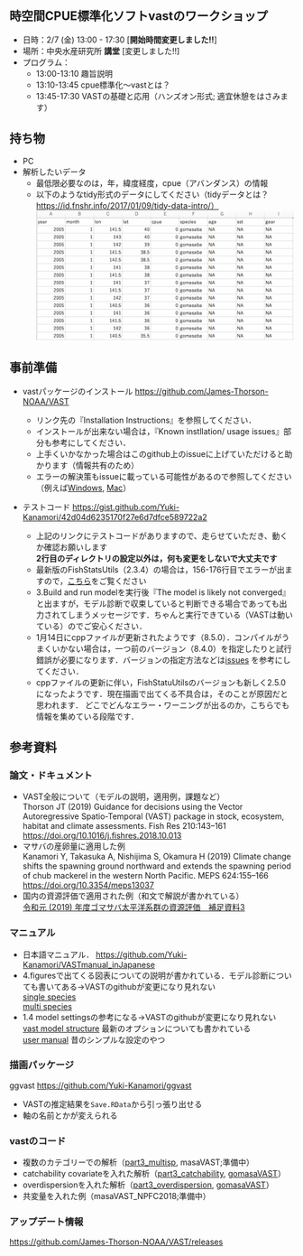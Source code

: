 ## 時空間CPUE標準化ソフトvastのワークショップ

- 日時：2/7 (金) 13:00 - 17:30 [**開始時間変更しました!!**]
- 場所：中央水産研究所 **講堂** [変更しました!!] 
- プログラム：
  - 13:00-13:10 趣旨説明
  - 13:10-13:45 cpue標準化～vastとは？
  - 13:45-17:30 VASTの基礎と応用（ハンズオン形式; 適宜休憩をはさみます）

## 持ち物
* PC
* 解析したいデータ
  * 最低限必要なのは，年，緯度経度，cpue（アバンダンス）の情報
  * 以下のようなtidy形式のデータにしてください（tidyデータとは？　https://id.fnshr.info/2017/01/09/tidy-data-intro/）
  ![tidydata](HP用図表/tidydata.png)

## 事前準備
- vastパッケージのインストール
https://github.com/James-Thorson-NOAA/VAST
  - リンク先の『Installation Instructions』を参照してください．
  - インストールが出来ない場合は，『Known instllation/ usage issues』部分も参考にしてください．
  - 上手くいかなかった場合はこのgithub上のissueに上げていただけると助かります（情報共有のため）
  - エラーの解決策もissueに載っている可能性があるので参照してください（例えば[Windows](https://github.com/ShotaNishijima/vast_workshop2020/issues/1), [Mac](https://github.com/ShotaNishijima/vast_workshop2020/issues/2)）

- テストコード
https://gist.github.com/Yuki-Kanamori/42d04d6235170f27e6d7dfce589722a2

  - 上記のリンクにテストコードがありますので、走らせていただき、動くか確認お願いします  
    **2行目のディレクトリの設定以外は，何も変更をしないで大丈夫です**
   - 最新版のFishStatsUtils（2.3.4）の場合は，156-176行目でエラーが出ますので，[こちら](https://github.com/ShotaNishijima/vast_workshop2020/issues/4)をご覧ください
   - 3.Build and run modelを実行後『The model is likely not converged』と出ますが，モデル診断で収束していると判断できる場合であっても出力されてしまうメッセージです．ちゃんと実行できている（VASTは動いている）のでご安心ください．
   - 1月14日にcppファイルが更新されたようです（8.5.0）．コンパイルがうまくいかない場合は，一つ前のバージョン（8.4.0）を指定したりと試行錯誤が必要になります．バージョンの指定方法などは[issues](https://github.com/ShotaNishijima/vast_workshop2020/issues) を参考にしてください．
   - cppファイルの更新に伴い，FishStatuUtilsのバージョンも新しく2.5.0になったようです．現在描画で出てくる不具合は，そのことが原因だと思われます．
   どこでどんなエラー・ワーニングが出るのか，こちらでも情報を集めている段階です．
   

## 参考資料    
### **論文・ドキュメント**
* VAST全般について（モデルの説明，適用例，課題など）    
  Thorson JT (2019) Guidance for decisions using the Vector Autoregressive Spatio-Temporal (VAST) package in stock, ecosystem, habitat and climate assessments. Fish Res 210:143–161    
  https://doi.org/10.1016/j.fishres.2018.10.013
* マサバの産卵量に適用した例    
  Kanamori Y, Takasuka A, Nishijima S, Okamura H (2019) Climate change shifts the spawning ground northward and extends the spawning period of chub mackerel in the western North Pacific. MEPS 624:155–166    
  https://doi.org/10.3354/meps13037    
* 国内の資源評価で適用された例（和文で解説が書かれている）    
  [令和元 (2019) 年度ゴマサバ太平洋系群の資源評価　補足資料3](http://www.fra.affrc.go.jp/shigen_hyoka/SCmeeting/2019-1/detail_goma_p_2.pdf)
### **マニュアル**
* 日本語マニュアル．
  https://github.com/Yuki-Kanamori/VASTmanual_inJapanese
* 4.figuresで出てくる図表についての説明が書かれている．モデル診断についても書いてある->VASTのgithubが変更になり見れない    
  [single species](single-species.pdf)    
  [multi species](multi-species.pdf)
* 1.4 model settingsの参考になる->VASTのgithubが変更になり見れない    
  [vast model structure](VAST_model_structure.pdf) 最新のオプションについても書かれている    
  [user manual](VAST_user_manual.pdf) 昔のシンプルな設定のやつ
### **描画パッケージ**
ggvast https://github.com/Yuki-Kanamori/ggvast    
* VASTの推定結果を`Save.RData`から引っ張り出せる
* 軸の名前とかが変えられる
### **vastのコード**
* 複数のカテゴリーでの解析（[part3_multisp](https://github.com/ShotaNishijima/vast_workshop2020/tree/master/ws用のスクリプトとデータ), masaVAST;準備中）
* catchability covariateを入れた解析（[part3_catchability](https://github.com/ShotaNishijima/vast_workshop2020/tree/master/ws用のスクリプトとデータ), [gomasaVAST](https://github.com/Yuki-Kanamori/gomasaVAST)）
* overdispersionを入れた解析（[part3_overdispersion](https://github.com/ShotaNishijima/vast_workshop2020/tree/master/ws用のスクリプトとデータ), [gomasaVAST](https://github.com/Yuki-Kanamori/gomasaVAST)）
* 共変量を入れた例（masaVAST_NPFC2018;準備中）
### **アップデート情報**    
https://github.com/James-Thorson-NOAA/VAST/releases
